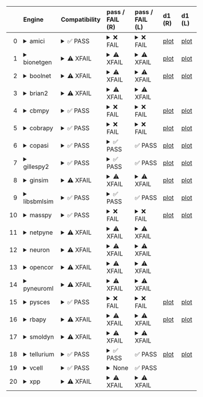 |    | Engine                                                                                                                                     | Compatibility                                                                                                                                                                                                                 | pass / FAIL (R)                                                                                                                                                                                                                                                                                                                                                                                                                                                                                                                                                                                                                                                                                                                                                                                                                                                                                                                                                                                                                                      | pass / FAIL (L)                                                                                                                                                                                                                                                                                                                                                                                                                                                                                                                                       | d1 (R)                                               | d1 (L)                                              |
|---:|:-------------------------------------------------------------------------------------------------------------------------------------------|:------------------------------------------------------------------------------------------------------------------------------------------------------------------------------------------------------------------------------|:-----------------------------------------------------------------------------------------------------------------------------------------------------------------------------------------------------------------------------------------------------------------------------------------------------------------------------------------------------------------------------------------------------------------------------------------------------------------------------------------------------------------------------------------------------------------------------------------------------------------------------------------------------------------------------------------------------------------------------------------------------------------------------------------------------------------------------------------------------------------------------------------------------------------------------------------------------------------------------------------------------------------------------------------------------|:------------------------------------------------------------------------------------------------------------------------------------------------------------------------------------------------------------------------------------------------------------------------------------------------------------------------------------------------------------------------------------------------------------------------------------------------------------------------------------------------------------------------------------------------------|:-----------------------------------------------------|:----------------------------------------------------|
|  0 | <details><summary>amici</summary>https://docs.biosimulators.org/Biosimulators_AMICI/<br></details>                                         | <details><summary>&#9989; PASS</summary>The file extensions ('sbml', 'sedml') suggest the input file types are '['SBML', 'SED-ML']'. ['SBML', 'SED-ML'] are compatible with amici</details>                                   | <details><summary>&#10060; FAIL</summary><a href="https://api.biosimulations.org/runs/67224a98953bc3bf105ef9c7">view</a><br><a href="https://api.biosimulations.org/results/67224a98953bc3bf105ef9c7/download">download</a><br><a href="https://api.biosimulations.org/logs/67224a98953bc3bf105ef9c7?includeOutput=true">logs</a><br><br>ERROR MESSAGE:<br>Reached maximum number of steps</details>                                                                                                                                                                                                                                                                                                                                                                                                                                                                                                                                                                                                                                                 | <details><summary>&#10060; FAIL</summary><br><br>ERROR MESSAGE:<br>Reached maximum number of steps</details>                                                                                                                                                                                                                                                                                                                                                                                                                                          | <a href="d1_plots_remote\amici_d1.pdf">plot</a>      | <a href="d1_plots_local\amici_d1.pdf">plot</a>      |
|  1 | <details><summary>bionetgen</summary>https://docs.biosimulators.org/Biosimulators_BioNetGen/<br></details>                                 | <details><summary>&#9888; XFAIL</summary>The file extensions ('sbml', 'sedml') suggest the input file types are not compatibe with bionetgen. ['BNGL', 'SED-ML'] are compatible with bionetgen</details>                      | <details><summary>&#9888; XFAIL</summary><a href="https://api.biosimulations.org/runs/67224a9cf9c43d155d41d432">view</a><br><a href="https://api.biosimulations.org/results/67224a9cf9c43d155d41d432/download">download</a><br><a href="https://api.biosimulations.org/logs/67224a9cf9c43d155d41d432?includeOutput=true">logs</a><br><br>ERROR MESSAGE:<br><span style="color:red;">The COMBINE/OMEX did not execute successfully:<br><br>  The SED document did not execute successfully:<br>  <br>    Language for model `net1` is not supported.<br>      - Model language `urn:sedml:language:sbml` is not supported. Models must be in BNGL format (e.g., `sed:model/@language` must match `^urn:sedml:language:bngl(\.$)` such as `urn:sedml:language:bngl`).<br><br>ERROR TYPE:<br>CombineArchiveExecutionError</details>                                                                                                                                                                                                                     | <details><summary>&#9888; XFAIL</summary><br><br>ERROR MESSAGE:<br><span style="color:red;">The COMBINE/OMEX did not execute successfully:<br><br>  The SED document did not execute successfully:<br>  <br>    Language for model `net1` is not supported.<br>      - Model language `urn:sedml:language:sbml` is not supported. Models must be in BNGL format (e.g., `sed:model/@language` must match `^urn:sedml:language:bngl(\.$)` such as `urn:sedml:language:bngl`).<br><br>ERROR TYPE:<br>CombineArchiveExecutionError</details>              | <a href="d1_plots_remote\bionetgen_d1.pdf">plot</a>  | <a href="d1_plots_local\bionetgen_d1.pdf">plot</a>  |
|  2 | <details><summary>boolnet</summary>https://docs.biosimulators.org/Biosimulators_BoolNet/<br></details>                                     | <details><summary>&#9888; XFAIL</summary>The file extensions ('sbml', 'sedml') suggest the input file types are not compatibe with boolnet. ['SBML-qual', 'SED-ML'] are compatible with boolnet</details>                     | <details><summary>&#9888; XFAIL</summary><a href="https://api.biosimulations.org/runs/67224a9ff9c43d155d41d435">view</a><br><a href="https://api.biosimulations.org/results/67224a9ff9c43d155d41d435/download">download</a><br><a href="https://api.biosimulations.org/logs/67224a9ff9c43d155d41d435?includeOutput=true">logs</a><br><br>ERROR MESSAGE:<br><span style="color:red;">The COMBINE/OMEX did not execute successfully:<br><br>  The SED document did not execute successfully:<br>  <br>    Simulation `sim1` is invalid.<br>      - Number of points (20000) must be equal to the difference between the output end (200.0) and start times (0.0).<br><br>ERROR TYPE:<br>CombineArchiveExecutionError</details>                                                                                                                                                                                                                                                                                                                         | <details><summary>&#9888; XFAIL</summary><br><br>ERROR MESSAGE:<br><span style="color:red;">The COMBINE/OMEX did not execute successfully:<br><br>  The SED document did not execute successfully:<br>  <br>    Simulation `sim1` is invalid.<br>      - Number of points (20000) must be equal to the difference between the output end (200.0) and start times (0.0).<br><br>ERROR TYPE:<br>CombineArchiveExecutionError</details>                                                                                                                  | <a href="d1_plots_remote\boolnet_d1.pdf">plot</a>    | <a href="d1_plots_local\boolnet_d1.pdf">plot</a>    |
|  3 | <details><summary>brian2</summary>https://docs.biosimulators.org/Biosimulators_pyNeuroML/<br></details>                                    | <details><summary>&#9888; XFAIL</summary>The file extensions ('sbml', 'sedml') suggest the input file types are not compatibe with brian2. ['NeuroML', 'SED-ML', 'LEMS', 'SED-ML'] are compatible with brian2</details>       | <details><summary>&#9888; XFAIL</summary><a href="https://api.biosimulations.org/runs/67224a9a953bc3bf105ef9ca">view</a><br><a href="https://api.biosimulations.org/results/67224a9a953bc3bf105ef9ca/download">download</a><br><a href="https://api.biosimulations.org/logs/67224a9a953bc3bf105ef9ca?includeOutput=true">logs</a><br><br>ERROR MESSAGE:<br>No module named 'libsbml'<br><br>ERROR TYPE:<br>ModuleNotFoundError</details>                                                                                                                                                                                                                                                                                                                                                                                                                                                                                                                                                                                                             | <details><summary>&#9888; XFAIL</summary><br><br>ERROR MESSAGE:<br>No module named 'libsbml'<br><br>ERROR TYPE:<br>ModuleNotFoundError</details>                                                                                                                                                                                                                                                                                                                                                                                                      |                                                      |                                                     |
|  4 | <details><summary>cbmpy</summary>https://docs.biosimulators.org/Biosimulators_CBMPy/<br></details>                                         | <details><summary>&#9989; PASS</summary>The file extensions ('sbml', 'sedml') suggest the input file types are '['SBML', 'SED-ML']'. ['SBML', 'SED-ML'] are compatible with cbmpy</details>                                   | <details><summary>&#10060; FAIL</summary><a href="https://api.biosimulations.org/runs/67224aa12e0c0591a7c89863">view</a><br><a href="https://api.biosimulations.org/results/67224aa12e0c0591a7c89863/download">download</a><br><a href="https://api.biosimulations.org/logs/67224aa12e0c0591a7c89863?includeOutput=true">logs</a><br><br>ERROR MESSAGE:<br><span style="color:red;">The COMBINE/OMEX did not execute successfully:<br><br>  The SED document did not execute successfully:<br>  <br>    UniformTimeCourseSimulation `sim1` is not supported.<br>      - Simulation sim1 of type `UniformTimeCourseSimulation` is not supported. Simulation must be an instance of one of the following:<br>          - SteadyStateSimulation<br><br>ERROR TYPE:<br>CombineArchiveExecutionError</details>                                                                                                                                                                                                                                            | <details><summary>&#10060; FAIL</summary><br><br>ERROR MESSAGE:<br><span style="color:red;">The COMBINE/OMEX did not execute successfully:<br><br>  The SED document did not execute successfully:<br>  <br>    UniformTimeCourseSimulation `sim1` is not supported.<br>      - Simulation sim1 of type `UniformTimeCourseSimulation` is not supported. Simulation must be an instance of one of the following:<br>          - SteadyStateSimulation<br><br>ERROR TYPE:<br>CombineArchiveExecutionError</details>                                     | <a href="d1_plots_remote\cbmpy_d1.pdf">plot</a>      | <a href="d1_plots_local\cbmpy_d1.pdf">plot</a>      |
|  5 | <details><summary>cobrapy</summary>https://docs.biosimulators.org/Biosimulators_COBRApy/<br>Only allows steady state simulations</details> | <details><summary>&#9989; PASS</summary>The file extensions ('sbml', 'sedml') suggest the input file types are '['SBML', 'SED-ML']'. ['SBML', 'SED-ML'] are compatible with cobrapy</details>                                 | <details><summary>&#10060; FAIL</summary><a href="https://api.biosimulations.org/runs/67224aa32e0c0591a7c89869">view</a><br><a href="https://api.biosimulations.org/results/67224aa32e0c0591a7c89869/download">download</a><br><a href="https://api.biosimulations.org/logs/67224aa32e0c0591a7c89869?includeOutput=true">logs</a><br><br>ERROR MESSAGE:<br><span style="color:red;">The COMBINE/OMEX did not execute successfully:<br><br>  The SED document did not execute successfully:<br>  <br>    UniformTimeCourseSimulation `sim1` is not supported.<br>      - Simulation sim1 of type `UniformTimeCourseSimulation` is not supported. Simulation must be an instance of one of the following:<br>          - SteadyStateSimulation<br><br>ERROR TYPE:<br>CombineArchiveExecutionError</details>                                                                                                                                                                                                                                            | <details><summary>&#10060; FAIL</summary><br><br>ERROR MESSAGE:<br><span style="color:red;">The COMBINE/OMEX did not execute successfully:<br><br>  The SED document did not execute successfully:<br>  <br>    UniformTimeCourseSimulation `sim1` is not supported.<br>      - Simulation sim1 of type `UniformTimeCourseSimulation` is not supported. Simulation must be an instance of one of the following:<br>          - SteadyStateSimulation<br><br>ERROR TYPE:<br>CombineArchiveExecutionError</details>                                     | <a href="d1_plots_remote\cobrapy_d1.pdf">plot</a>    | <a href="d1_plots_local\cobrapy_d1.pdf">plot</a>    |
|  6 | <details><summary>copasi</summary>https://docs.biosimulators.org/Biosimulators_COPASI/<br></details>                                       | <details><summary>&#9989; PASS</summary>The file extensions ('sbml', 'sedml') suggest the input file types are '['SBML', 'SED-ML']'. ['SBML', 'SED-ML'] are compatible with copasi</details>                                  | <details><summary>&#9989; PASS</summary><a href="https://api.biosimulations.org/runs/67224aa6f9c43d155d41d43e">view</a><br><a href="https://api.biosimulations.org/results/67224aa6f9c43d155d41d43e/download">download</a><br><a href="https://api.biosimulations.org/logs/67224aa6f9c43d155d41d43e?includeOutput=true">logs</a></details>                                                                                                                                                                                                                                                                                                                                                                                                                                                                                                                                                                                                                                                                                                           | &#9989; PASS                                                                                                                                                                                                                                                                                                                                                                                                                                                                                                                                          | <a href="d1_plots_remote\copasi_d1.pdf">plot</a>     | <a href="d1_plots_local\copasi_d1.pdf">plot</a>     |
|  7 | <details><summary>gillespy2</summary>https://docs.biosimulators.org/Biosimulators_GillesPy2/<br></details>                                 | <details><summary>&#9989; PASS</summary>The file extensions ('sbml', 'sedml') suggest the input file types are '['SBML', 'SED-ML']'. ['SBML', 'SED-ML'] are compatible with gillespy2</details>                               | <details><summary>&#9989; PASS</summary><a href="https://api.biosimulations.org/runs/67224aa82e0c0591a7c8986f">view</a><br><a href="https://api.biosimulations.org/results/67224aa82e0c0591a7c8986f/download">download</a><br><a href="https://api.biosimulations.org/logs/67224aa82e0c0591a7c8986f?includeOutput=true">logs</a></details>                                                                                                                                                                                                                                                                                                                                                                                                                                                                                                                                                                                                                                                                                                           | &#9989; PASS                                                                                                                                                                                                                                                                                                                                                                                                                                                                                                                                          | <a href="d1_plots_remote\gillespy2_d1.pdf">plot</a>  | <a href="d1_plots_local\gillespy2_d1.pdf">plot</a>  |
|  8 | <details><summary>ginsim</summary>https://docs.biosimulators.org/Biosimulators_GINsim/<br></details>                                       | <details><summary>&#9888; XFAIL</summary>The file extensions ('sbml', 'sedml') suggest the input file types are not compatibe with ginsim. ['SBML-qual', 'SED-ML'] are compatible with ginsim</details>                       | <details><summary>&#9888; XFAIL</summary><a href="https://api.biosimulations.org/runs/67224aaaf9c43d155d41d448">view</a><br><a href="https://api.biosimulations.org/results/67224aaaf9c43d155d41d448/download">download</a><br><a href="https://api.biosimulations.org/logs/67224aaaf9c43d155d41d448?includeOutput=true">logs</a><br><br>ERROR MESSAGE:<br><span style="color:red;">The COMBINE/OMEX did not execute successfully:<br><br>  The SED document did not execute successfully:<br>  <br>    Simulation `sim1` is invalid.<br>      - The interval between the output start and time time must be an integer multiple of the number of steps, not `0.01`:<br>          Output start time: 0.0<br>          Output end time: 200.0<br>          Number of steps: 20000<br><br>ERROR TYPE:<br>CombineArchiveExecutionError</details>                                                                                                                                                                                                        | <details><summary>&#9888; XFAIL</summary><br><br>ERROR MESSAGE:<br><span style="color:red;">The COMBINE/OMEX did not execute successfully:<br><br>  The SED document did not execute successfully:<br>  <br>    Simulation `sim1` is invalid.<br>      - The interval between the output start and time time must be an integer multiple of the number of steps, not `0.01`:<br>          Output start time: 0.0<br>          Output end time: 200.0<br>          Number of steps: 20000<br><br>ERROR TYPE:<br>CombineArchiveExecutionError</details> | <a href="d1_plots_remote\ginsim_d1.pdf">plot</a>     | <a href="d1_plots_local\ginsim_d1.pdf">plot</a>     |
|  9 | <details><summary>libsbmlsim</summary>https://docs.biosimulators.org/Biosimulators_LibSBMLSim/<br></details>                               | <details><summary>&#9989; PASS</summary>The file extensions ('sbml', 'sedml') suggest the input file types are '['SBML', 'SED-ML']'. ['SBML', 'SED-ML'] are compatible with libsbmlsim</details>                              | <details><summary>&#9989; PASS</summary><a href="https://api.biosimulations.org/runs/67224aac953bc3bf105ef9ed">view</a><br><a href="https://api.biosimulations.org/results/67224aac953bc3bf105ef9ed/download">download</a><br><a href="https://api.biosimulations.org/logs/67224aac953bc3bf105ef9ed?includeOutput=true">logs</a></details>                                                                                                                                                                                                                                                                                                                                                                                                                                                                                                                                                                                                                                                                                                           | &#9989; PASS                                                                                                                                                                                                                                                                                                                                                                                                                                                                                                                                          | <a href="d1_plots_remote\libsbmlsim_d1.pdf">plot</a> | <a href="d1_plots_local\libsbmlsim_d1.pdf">plot</a> |
| 10 | <details><summary>masspy</summary>https://docs.biosimulators.org/Biosimulators_MASSpy/<br></details>                                       | <details><summary>&#9989; PASS</summary>The file extensions ('sbml', 'sedml') suggest the input file types are '['SBML', 'SED-ML']'. ['SBML', 'SED-ML'] are compatible with masspy</details>                                  | <details><summary>&#10060; FAIL</summary><a href="https://api.biosimulations.org/runs/67224aae2e0c0591a7c8988a">view</a><br><a href="https://api.biosimulations.org/results/67224aae2e0c0591a7c8988a/download">download</a><br><a href="https://api.biosimulations.org/logs/67224aae2e0c0591a7c8988a?includeOutput=true">logs</a><br><br>ERROR MESSAGE:<br><span style="color:red;">The COMBINE/OMEX did not execute successfully:<br><br>  The SED document did not execute successfully:<br>  <br>    The following targets are not supported:<br>      - /sbml:sbml/sbml:model/sbml:listOfParameters/sbml:parameter[@id='V']<br>      - /sbml:sbml/sbml:model/sbml:listOfParameters/sbml:parameter[@id='V']<br>      - /sbml:sbml/sbml:model/sbml:listOfParameters/sbml:parameter[@id='W']<br>      - /sbml:sbml/sbml:model/sbml:listOfParameters/sbml:parameter[@id='W']<br>    <br>    Only following targets are supported:<br>      - I<br>      - SEC<br>      - V<br>      - W<br><br>ERROR TYPE:<br>CombineArchiveExecutionError</details> | <details><summary>&#10060; FAIL</summary><br><br>ERROR MESSAGE:<br><span style="color:red;">The COMBINE/OMEX did not execute successfully:<br><br>  The SED document did not execute successfully:<br>  <br>    Something went wrong reading the SBML model. Most likely the SBML model is not valid. Please check that your model is valid using the `mass.io.sbml.validate_sbml_model` function or via the online validator at http://sbml.org/validator .<br>    	`(model, errors) = validate_sbml_model(filename)`<br>    If the model is valid and cannot be read please open an issue at https://github.com/SBRG/masspy/issues .<br><br>ERROR TYPE:<br>CombineArchiveExecutionError</details>                                                                                                                                                                                                                                                                                                                                                                                                                                                                                                                                                       | <a href="d1_plots_remote\masspy_d1.pdf">plot</a>     | <a href="d1_plots_local\masspy_d1.pdf">plot</a>     |
| 11 | <details><summary>netpyne</summary>https://docs.biosimulators.org/Biosimulators_pyNeuroML/<br></details>                                   | <details><summary>&#9888; XFAIL</summary>The file extensions ('sbml', 'sedml') suggest the input file types are not compatibe with netpyne. ['NeuroML', 'SED-ML', 'LEMS', 'SED-ML'] are compatible with netpyne</details>     | <details><summary>&#9888; XFAIL</summary><a href="https://api.biosimulations.org/runs/67224ab0953bc3bf105efa03">view</a><br><a href="https://api.biosimulations.org/results/67224ab0953bc3bf105efa03/download">download</a><br><a href="https://api.biosimulations.org/logs/67224ab0953bc3bf105efa03?includeOutput=true">logs</a><br><br>ERROR MESSAGE:<br>No module named 'libsbml'<br><br>ERROR TYPE:<br>ModuleNotFoundError</details>                                                                                                                                                                                                                                                                                                                                                                                                                                                                                                                                                                                                             | <details><summary>&#9888; XFAIL</summary><br><br>ERROR MESSAGE:<br>No module named 'libsbml'<br><br>ERROR TYPE:<br>ModuleNotFoundError</details>                                                                                                                                                                                                                                                                                                                                                                                                      |                                                      |                                                     |
| 12 | <details><summary>neuron</summary>https://docs.biosimulators.org/Biosimulators_pyNeuroML/<br></details>                                    | <details><summary>&#9888; XFAIL</summary>The file extensions ('sbml', 'sedml') suggest the input file types are not compatibe with neuron. ['NeuroML', 'SED-ML', 'LEMS', 'SED-ML'] are compatible with neuron</details>       | <details><summary>&#9888; XFAIL</summary><a href="https://api.biosimulations.org/runs/67224ab22e0c0591a7c89898">view</a><br><a href="https://api.biosimulations.org/results/67224ab22e0c0591a7c89898/download">download</a><br><a href="https://api.biosimulations.org/logs/67224ab22e0c0591a7c89898?includeOutput=true">logs</a><br><br>ERROR MESSAGE:<br>No module named 'libsbml'<br><br>ERROR TYPE:<br>ModuleNotFoundError</details>                                                                                                                                                                                                                                                                                                                                                                                                                                                                                                                                                                                                             | <details><summary>&#9888; XFAIL</summary><br><br>ERROR MESSAGE:<br>No module named 'libsbml'<br><br>ERROR TYPE:<br>ModuleNotFoundError</details>                                                                                                                                                                                                                                                                                                                                                                                                      |                                                      |                                                     |
| 13 | <details><summary>opencor</summary>https://docs.biosimulators.org/Biosimulators_OpenCOR/<br></details>                                     | <details><summary>&#9888; XFAIL</summary>The file extensions ('sbml', 'sedml') suggest the input file types are not compatibe with opencor. ['CellML', 'SED-ML'] are compatible with opencor</details>                        | <details><summary>&#9888; XFAIL</summary><a href="https://api.biosimulations.org/runs/67224ab5f9c43d155d41d476">view</a><br><a href="https://api.biosimulations.org/results/67224ab5f9c43d155d41d476/download">download</a><br><a href="https://api.biosimulations.org/logs/67224ab5f9c43d155d41d476?includeOutput=true">logs</a><br><br>ERROR MESSAGE:<br>No module named 'libsbml'<br><br>ERROR TYPE:<br>ModuleNotFoundError</details>                                                                                                                                                                                                                                                                                                                                                                                                                                                                                                                                                                                                             | <details><summary>&#9888; XFAIL</summary><br><br>ERROR MESSAGE:<br>No module named 'libsbml'<br><br>ERROR TYPE:<br>ModuleNotFoundError</details>                                                                                                                                                                                                                                                                                                                                                                                                      |                                                      |                                                     |
| 14 | <details><summary>pyneuroml</summary>https://docs.biosimulators.org/Biosimulators_pyNeuroML/<br></details>                                 | <details><summary>&#9888; XFAIL</summary>The file extensions ('sbml', 'sedml') suggest the input file types are not compatibe with pyneuroml. ['NeuroML', 'SED-ML', 'LEMS', 'SED-ML'] are compatible with pyneuroml</details> | <details><summary>&#9888; XFAIL</summary><a href="https://api.biosimulations.org/runs/67224ab7f9c43d155d41d47c">view</a><br><a href="https://api.biosimulations.org/results/67224ab7f9c43d155d41d47c/download">download</a><br><a href="https://api.biosimulations.org/logs/67224ab7f9c43d155d41d47c?includeOutput=true">logs</a><br><br>ERROR MESSAGE:<br>No module named 'libsbml'<br><br>ERROR TYPE:<br>ModuleNotFoundError</details>                                                                                                                                                                                                                                                                                                                                                                                                                                                                                                                                                                                                             | <details><summary>&#9888; XFAIL</summary><br><br>ERROR MESSAGE:<br>No module named 'libsbml'<br><br>ERROR TYPE:<br>ModuleNotFoundError</details>                                                                                                                                                                                                                                                                                                                                                                                                      |                                                      |                                                     |
| 15 | <details><summary>pysces</summary>https://docs.biosimulators.org/Biosimulators_PySCeS/<br></details>                                       | <details><summary>&#9989; PASS</summary>The file extensions ('sbml', 'sedml') suggest the input file types are '['SBML', 'SED-ML']'. ['SBML', 'SED-ML'] are compatible with pysces</details>                                  | <details><summary>&#10060; FAIL</summary><a href="https://api.biosimulations.org/runs/67224ab9f9c43d155d41d48a">view</a><br><a href="https://api.biosimulations.org/results/67224ab9f9c43d155d41d48a/download">download</a><br><a href="https://api.biosimulations.org/logs/67224ab9f9c43d155d41d48a?includeOutput=true">logs</a><br><br>ERROR MESSAGE:<br><span style="color:red;">The COMBINE/OMEX did not execute successfully:<br><br>  The SED document did not execute successfully:<br>  <br>    class 'AssertionError':<br>    Unable to generate Stoichiometric Matrix! model has:<br>    0 reactions<br>    0 species<br>    what did you have in mind?<br>    <br><br>ERROR TYPE:<br>CombineArchiveExecutionError</details>                                                                                                                                                                                                                                                                                                               | <details><summary>&#10060; FAIL</summary><br><br>ERROR MESSAGE:<br><span style="color:red;">The COMBINE/OMEX did not execute successfully:<br><br>  The SED document did not execute successfully:<br>  <br>    class 'AssertionError':<br>    Unable to generate Stoichiometric Matrix! model has:<br>    0 reactions<br>    0 species<br>    what did you have in mind?<br>    <br><br>ERROR TYPE:<br>CombineArchiveExecutionError</details>                                                                                                        | <a href="d1_plots_remote\pysces_d1.pdf">plot</a>     | <a href="d1_plots_local\pysces_d1.pdf">plot</a>     |
| 16 | <details><summary>rbapy</summary>https://docs.biosimulators.org/Biosimulators_RBApy/<br></details>                                         | <details><summary>&#9888; XFAIL</summary>The file extensions ('sbml', 'sedml') suggest the input file types are not compatibe with rbapy. ['RBApy', 'SED-ML'] are compatible with rbapy</details>                             | <details><summary>&#9888; XFAIL</summary><a href="https://api.biosimulations.org/runs/67224abb2e0c0591a7c898cb">view</a><br><a href="https://api.biosimulations.org/results/67224abb2e0c0591a7c898cb/download">download</a><br><a href="https://api.biosimulations.org/logs/67224abb2e0c0591a7c898cb?includeOutput=true">logs</a><br><br>ERROR MESSAGE:<br><span style="color:red;">The COMBINE/OMEX did not execute successfully:<br><br>  The SED document did not execute successfully:<br>  <br>    Language for model `net1` is not supported.<br>      - Model language `urn:sedml:language:sbml` is not supported. Models must be in RBA format (e.g., `sed:model/@language` must match `^urn:sedml:language:rba(\.$)` such as `urn:sedml:language:rba`).<br><br>ERROR TYPE:<br>CombineArchiveExecutionError</details>                                                                                                                                                                                                                        | <details><summary>&#9888; XFAIL</summary><br><br>ERROR MESSAGE:<br><span style="color:red;">The COMBINE/OMEX did not execute successfully:<br><br>  The SED document did not execute successfully:<br>  <br>    Language for model `net1` is not supported.<br>      - Model language `urn:sedml:language:sbml` is not supported. Models must be in RBA format (e.g., `sed:model/@language` must match `^urn:sedml:language:rba(\.$)` such as `urn:sedml:language:rba`).<br><br>ERROR TYPE:<br>CombineArchiveExecutionError</details>                 | <a href="d1_plots_remote\rbapy_d1.pdf">plot</a>      | <a href="d1_plots_local\rbapy_d1.pdf">plot</a>      |
| 17 | <details><summary>smoldyn</summary>https://smoldyn.readthedocs.io/en/latest/python/api.html#sed-ml-combine-biosimulators-api<br></details> | <details><summary>&#9888; XFAIL</summary>The file extensions ('sbml', 'sedml') suggest the input file types are not compatibe with smoldyn. ['Smoldyn', 'SED-ML'] are compatible with smoldyn</details>                       | <details><summary>&#9888; XFAIL</summary><a href="https://api.biosimulations.org/runs/67224abef9c43d155d41d4a1">view</a><br><a href="https://api.biosimulations.org/results/67224abef9c43d155d41d4a1/download">download</a><br><a href="https://api.biosimulations.org/logs/67224abef9c43d155d41d4a1?includeOutput=true">logs</a><br><br>ERROR MESSAGE:<br>No module named 'libsbml'<br><br>ERROR TYPE:<br>ModuleNotFoundError</details>                                                                                                                                                                                                                                                                                                                                                                                                                                                                                                                                                                                                             | <details><summary>&#9888; XFAIL</summary><br><br>ERROR MESSAGE:<br>did not run</details>                                                                                                                                                                                                                                                                                                                                                                                                                                                              |                                                      |                                                     |
| 18 | <details><summary>tellurium</summary>https://docs.biosimulators.org/Biosimulators_tellurium/<br></details>                                 | <details><summary>&#9989; PASS</summary>The file extensions ('sbml', 'sedml') suggest the input file types are '['SBML', 'SED-ML']'. ['SBML', 'SED-ML'] are compatible with tellurium</details>                               | <details><summary>&#9989; PASS</summary><a href="https://api.biosimulations.org/runs/67224ac02e0c0591a7c898d7">view</a><br><a href="https://api.biosimulations.org/results/67224ac02e0c0591a7c898d7/download">download</a><br><a href="https://api.biosimulations.org/logs/67224ac02e0c0591a7c898d7?includeOutput=true">logs</a></details>                                                                                                                                                                                                                                                                                                                                                                                                                                                                                                                                                                                                                                                                                                           | &#9989; PASS                                                                                                                                                                                                                                                                                                                                                                                                                                                                                                                                          | <a href="d1_plots_remote\tellurium_d1.pdf">plot</a>  | <a href="d1_plots_local\tellurium_d1.pdf">plot</a>  |
| 19 | <details><summary>vcell</summary>https://github.com/virtualcell/vcell<br></details>                                                        | <details><summary>&#9989; PASS</summary>The file extensions ('sbml', 'sedml') suggest the input file types are '['SBML', 'SED-ML']'. ['SBML', 'SED-ML', 'BNGL', 'SED-ML'] are compatible with vcell</details>                 | <details><summary>None</summary><a href="https://api.biosimulations.org/runs/67224ac3f9c43d155d41d4be">view</a><br><a href="https://api.biosimulations.org/results/67224ac3f9c43d155d41d4be/download">download</a><br><a href="https://api.biosimulations.org/logs/67224ac3f9c43d155d41d4be?includeOutput=true">logs</a></details>                                                                                                                                                                                                                                                                                                                                                                                                                                                                                                                                                                                                                                                                                                                   | &#9989; PASS                                                                                                                                                                                                                                                                                                                                                                                                                                                                                                                                          |                                                      |                                                     |
| 20 | <details><summary>xpp</summary>https://docs.biosimulators.org/Biosimulators_XPP/<br></details>                                             | <details><summary>&#9888; XFAIL</summary>The file extensions ('sbml', 'sedml') suggest the input file types are not compatibe with xpp. ['XPP', 'SED-ML'] are compatible with xpp</details>                                   | <details><summary>&#9888; XFAIL</summary><a href="https://api.biosimulations.org/runs/67224ac6953bc3bf105efa68">view</a><br><a href="https://api.biosimulations.org/results/67224ac6953bc3bf105efa68/download">download</a><br><a href="https://api.biosimulations.org/logs/67224ac6953bc3bf105efa68?includeOutput=true">logs</a><br><br>ERROR MESSAGE:<br>No module named 'libsbml'<br><br>ERROR TYPE:<br>ModuleNotFoundError</details>                                                                                                                                                                                                                                                                                                                                                                                                                                                                                                                                                                                                             | <details><summary>&#9888; XFAIL</summary><br><br>ERROR MESSAGE:<br>No module named 'libsbml'<br><br>ERROR TYPE:<br>ModuleNotFoundError</details>                                                                                                                                                                                                                                                                                                                                                                                                      |                                                      |                                                     |